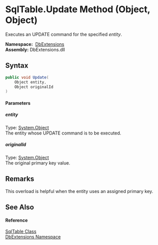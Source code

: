 SqlTable.Update Method (Object, Object)
=======================================
Executes an UPDATE command for the specified *entity*.

  **Namespace:**  [DbExtensions][1]  
  **Assembly:** DbExtensions.dll

Syntax
------

```csharp
public void Update(
	Object entity,
	Object originalId
)
```

#### Parameters

##### *entity*
Type: [System.Object][2]  
The entity whose UPDATE command is to be executed.

##### *originalId*
Type: [System.Object][2]  
The original primary key value.


Remarks
-------
This overload is helpful when the entity uses an assigned primary key.

See Also
--------

#### Reference
[SqlTable Class][3]  
[DbExtensions Namespace][1]  

[1]: ../README.md
[2]: http://msdn.microsoft.com/en-us/library/e5kfa45b
[3]: README.md